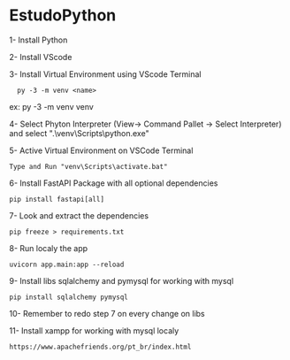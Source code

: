 # EstudoPython

1- Install Python

2- Install VScode

3- Install Virtual Environment using VScode Terminal

      py -3 -m venv <name>
      
  ex: py -3 -m venv venv
  
4- Select Phyton Interpreter (View-> Command Pallet -> Select Interpreter) and select ".\venv\Scripts\python.exe"

5- Active Virtual Environment on VSCode Terminal

    Type and Run "venv\Scripts\activate.bat"
    
6- Install FastAPI Package with all optional dependencies

    pip install fastapi[all]
    
7- Look and extract the dependencies

    pip freeze > requirements.txt
    
8- Run localy the app

    uvicorn app.main:app --reload

9- Install libs sqlalchemy and pymysql for working with mysql

    pip install sqlalchemy pymysql

10- Remember to redo step 7 on every change on libs

11- Install xampp for working with mysql localy

    https://www.apachefriends.org/pt_br/index.html